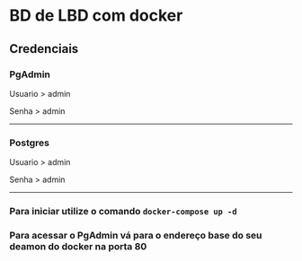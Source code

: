 # BD de LBD com docker


## Credenciais

### PgAdmin

Usuario > admin

Senha > admin

---

### Postgres

Usuario > admin

Senha > admin

---

### Para iniciar utilize o comando `docker-compose up -d`
### Para acessar o PgAdmin vá para o endereço base do seu deamon do docker na porta 80
